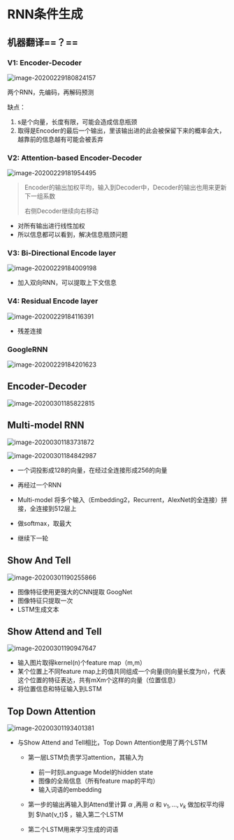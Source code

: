 # RNN条件生成

## 机器翻译==？==

### V1: Encoder-Decoder

![image-20200229180824157](image\image-20200229180824157.png)

两个RNN，先编码，再解码预测

缺点：

1. s是个向量，长度有限，可能会造成信息瓶颈
2. 取得是Encoder的最后一个输出，里该输出进的此会被保留下来的概率会大，越靠前的信息越有可能会被丢弃

### V2: Attention-based Encoder-Decoder

![image-20200229181954495](image\image-20200229181954495.png)
>Encoder的输出加权平均，输入到Decoder中，Decoder的输出也用来更新下一组系数
>
>右侧Decoder继续向右移动

* 对所有输出进行线性加权
* 所以信息都可以看到，解决信息瓶颈问题

### V3: Bi-Directional Encode layer
![image-20200229184009198](image\image-20200229184009198.png)

* 加入双向RNN，可以提取上下文信息

### V4: Residual Encode layer

![image-20200229184116391](image\image-20200229184116391.png)

* 残差连接

###  GoogleRNN

![image-20200229184201623](image\image-20200229184201623.png)

 

## Encoder-Decoder

![image-20200301185822815](image\image-20200301185822815.png)

## Multi-model RNN

![image-20200301183731872](image\image-20200301183731872.png)

![image-20200301184842987](image\image-20200301184842987.png)

* 一个词投影成128的向量，在经过全连接形成256的向量
* 再经过一个RNN

* Multi-model  将多个输入（Embedding2，Recurrent，AlexNet的全连接）拼接，全连接到512层上
* 做softmax，取最大
* 继续下一轮

## Show And Tell

![image-20200301190255866](image\image-20200301190255866.png)

* 图像特征使用更强大的CNN提取 GoogNet
* 图像特征只提取一次
* LSTM生成文本

## Show Attend and Tell

![image-20200301190947647](image\image-20200301190947647.png)

* 输入图片取得kernel(n)个feature map（m,m）
* 某个位置上不同feature map上的值共同组成一个向量(则向量长度为n)，代表这个位置的特征表达，共有mXm个这样的向量（位置信息）
* 将位置信息和特征输入到LSTM

## Top Down Attention

![image-20200301193401381](image\image-20200301193401381.png)

* 与Show Attend and Tell相比，Top Down Attention使用了两个LSTM

  * 第一层LSTM负责学习attention，其输入为
    * 前一时刻Language Model的hidden state
    * 图像的全局信息（所有feature map的平均）
    * 输入词语的embedding
  * 第一步的输出再输入到Attend里计算 $\alpha$ ,再用 $\alpha$ 和 ${v_1,...,v_k}$ 做加权平均得到 $\hat{v_t}$ ，输入第二个LSTM

  * 第二个LSTM用来学习生成的词语

